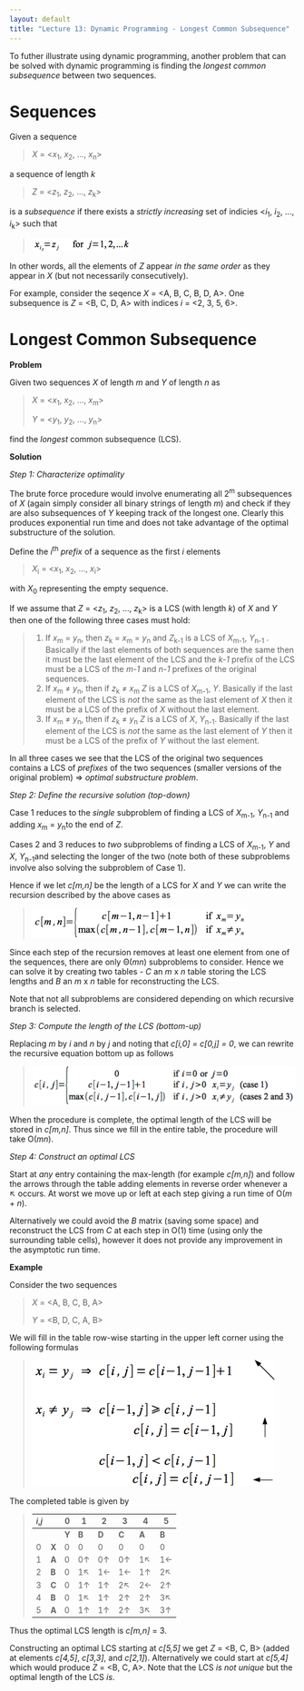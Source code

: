 ```yaml
---
layout: default
title: "Lecture 13: Dynamic Programming - Longest Common Subsequence"
---
```


To futher illustrate using dynamic programming, another problem that can be solved with dynamic programming is finding the *longest common subsequence* between two sequences.

Sequences
=========

Given a sequence

> *X* = \<*x*<sub>1</sub>, *x*<sub>2</sub>, ..., *x*<sub>n</sub>\>

a sequence of length *k*

> *Z* = \<*z*<sub>1</sub>, *z*<sub>2</sub>, ..., *z*<sub>k</sub>\>

is a *subsequence* if there exists a *strictly increasing* set of indicies \<*i*<sub>1</sub>, *i*<sub>2</sub>, ..., *i*<sub>k</sub>\> such that

> ![image](images/lecture13/subseqprop.png)

In other words, all the elements of *Z* appear *in the same order* as they appear in *X* (but not necessarily consecutively).

For example, consider the seqence *X* = \<A, B, C, B, D, A\>. One subsequence is *Z* = \<B, C, D, A\> with indices *i* = \<2, 3, 5, 6\>.

Longest Common Subsequence
==========================

**Problem**

Given two sequences *X* of length *m* and *Y* of length *n* as

> *X* = \<*x*<sub>1</sub>, *x*<sub>2</sub>, ..., *x*<sub>m</sub>\>
>
> *Y* = \<*y*<sub>1</sub>, *y*<sub>2</sub>, ..., *y*<sub>n</sub>\>

find the *longest* common subsequence (LCS).

**Solution**

*Step 1: Characterize optimality*

The brute force procedure would involve enumerating all 2<sup>m</sup> subsequences of *X* (again simply consider all binary strings of length *m*) and check if they are also subsequences of *Y* keeping track of the longest one. Clearly this produces exponential run time and does not take advantage of the optimal substructure of the solution.

Define the *i*<sup>th</sup> *prefix* of a sequence as the first *i* elements

> *X*<sub>i</sub> = \<*x*<sub>1</sub>, *x*<sub>2</sub>, ..., *x*<sub>i</sub>\>

with *X*<sub>0</sub> representing the empty sequence.

If we assume that *Z* = \<*z*<sub>1</sub>, *z*<sub>2</sub>, ..., *z*<sub>k</sub>\> is a LCS (with length *k*) of *X* and *Y* then one of the following three cases must hold:

> 1.  If *x*<sub>m</sub> = *y*<sub>n</sub>, then *z*<sub>k</sub> = *x*<sub>m</sub> = *y*<sub>n</sub> and *Z*<sub>k-1</sub> is a LCS of *X*<sub>m-1</sub>, *Y*<sub>n-1</sub> . Basically if the last elements of both sequences are the same then it must be the last element of the LCS and the *k-1* prefix of the LCS must be a LCS of the *m-1* and *n-1* prefixes of the original sequences.
> 2.  If *x*<sub>m</sub> ≠ *y*<sub>n</sub>, then if *z*<sub>k</sub> ≠ *x*<sub>m</sub> *Z* is a LCS of *X*<sub>m-1</sub>, *Y*. Basically if the last element of the LCS is *not* the same as the last element of *X* then it must be a LCS of the prefix of *X* without the last element.
> 3.  If *x*<sub>m</sub> ≠ *y*<sub>n</sub>, then if *z*<sub>k</sub> ≠ *y*<sub>n</sub> *Z* is a LCS of *X*, *Y*<sub>n-1</sub>. Basically if the last element of the LCS is *not* the same as the last element of *Y* then it must be a LCS of the prefix of *Y* without the last element.

In all three cases we see that the LCS of the original two sequences contains a LCS of *prefixes* of the two sequences (smaller versions of the original problem) ⇒ *optimal substructure problem*.

*Step 2: Define the recursive solution (top-down)*

Case 1 reduces to the *single* subproblem of finding a LCS of *X*<sub>m-1</sub>, *Y*<sub>n-1</sub> and adding *x*<sub>m</sub> = *y*<sub>n</sub>to the end of *Z*.

Cases 2 and 3 reduces to *two* subproblems of finding a LCS of *X*<sub>m-1</sub>, *Y* and *X*, *Y*<sub>n-1</sub>and selecting the longer of the two (note both of these subproblems involve also solving the subproblem of Case 1).

Hence if we let *c[m,n]* be the length of a LCS for *X* and *Y* we can write the recursion described by the above cases as

> ![image](images/lecture13/lcstop.png)

Since each step of the recursion removes at least one element from one of the sequences, there are only Θ(*mn*) subproblems to consider. Hence we can solve it by creating two tables - *C* an *m* x *n* table storing the LCS lengths and *B* an *m* x *n* table for reconstructing the LCS. 

Note that not all subproblems are considered depending on which recursive branch is selected.

*Step 3: Compute the length of the LCS (bottom-up)*

Replacing *m* by *i* and *n* by *j* and noting that *c[i,0] = c[0,j] = 0*, we can rewrite the recursive equation bottom up as follows

> ![image](images/lecture13/lcsbottom.png)

When the procedure is complete, the optimal length of the LCS will be stored in *c[m,n]*. Thus since we fill in the entire table, the procedure will take O(*mn*).

*Step 4: Construct an optimal LCS*

Start at *any* entry containing the max-length (for example *c[m,n]*) and follow the arrows through the table adding elements in reverse order whenever a ↖ occurs. At worst we move up or left at each step giving a run time of O(*m* + *n*).

Alternatively we could avoid the *B* matrix (saving some space) and reconstruct the LCS from *C* at each step in O(1) time (using only the surrounding table cells), however it does not provide any improvement in the asymptotic run time.

**Example**

Consider the two sequences

> *X* = \<A, B, C, B, A\>
>
> *Y* = \<B, D, C, A, B\>

We will fill in the table row-wise starting in the upper left corner using the following formulas

> ![image](images/lecture13/lcsformula1.png)

The completed table is given by

> *i*,*j*  |    |   0   |   1   |   2   |   3   |   4   |   5   |
> --- | ----- | ----- | ----- | ----- | ----- | ----- | ----- |
>     |       | **Y** | **B** | **D** | **C** | **A** | **B** |
>  0  | **X** |   0   |   0   |   0   |   0   |   0   |   0   |
>  1  | **A** |   0   |   0↑  |   0↑  |   0↑  |   1↖  |   1←  |
>  2  | **B** |   0   |   1↖  |   1←  |   1←  |   1↑  |   2↖  |
>  3  | **C** |   0   |   1↑  |   1↑  |   2↖  |   2←  |   2↑  |
>  4  | **B** |   0   |   1↖  |   1↑  |   2↑  |   2↑  |   3↖  |
>  5  | **A** |   0   |   1↑  |   1↑  |   2↑  |   3↖  |   3↑  |

Thus the optimal LCS length is *c[m,n]* = 3.

Constructing an optimal LCS starting at *c[5,5]* we get *Z* = \<B, C, B\> (added at elements *c[4,5]*, *c[3,3]*, and *c[2,1]*). Alternatively we could start at *c[5,4]* which would produce *Z* = \<B, C, A\>. Note that the LCS *is not unique* but the optimal length of the LCS *is*.

